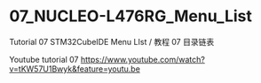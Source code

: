 # 07_NUCLEO-L476RG_Menu_List
Tutorial 07 STM32CubeIDE Menu LIst / 教程 07 目录链表

Youtube tutorial 07 https://www.youtube.com/watch?v=tKW57U1Bwyk&feature=youtu.be
